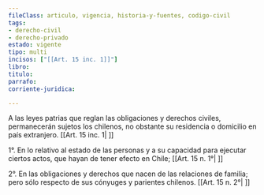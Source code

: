 ```yaml
---
fileClass: articulo, vigencia, historia-y-fuentes, codigo-civil
tags:
- derecho-civil
- derecho-privado
estado: vigente
tipo: multi
incisos: ["[[Art. 15 inc. 1]]"]
libro:
titulo:
parrafo:
corriente-juridica:

---
```

A las leyes patrias que reglan las obligaciones y derechos civiles, permanecerán sujetos los chilenos, no obstante su residencia o domicilio en país extranjero. [[Art. 15 inc. 1| ]]

1°. En lo relativo al estado de las personas y a su capacidad para ejecutar ciertos actos, que hayan de tener efecto en Chile; [[Art. 15 n. 1°| ]]

2°. En las obligaciones y derechos que nacen de las relaciones de familia; pero sólo respecto de sus cónyuges y parientes chilenos. [[Art. 15 n. 2°| ]]
